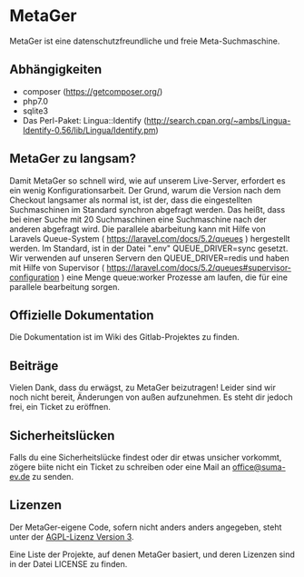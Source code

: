 # MetaGer

MetaGer ist eine datenschutzfreundliche und freie Meta-Suchmaschine.

## Abhängigkeiten
* composer (https://getcomposer.org/)
* php7.0
* sqlite3
* Das Perl-Paket: Lingua::Identify (http://search.cpan.org/~ambs/Lingua-Identify-0.56/lib/Lingua/Identify.pm)

## MetaGer zu langsam?
Damit MetaGer so schnell wird, wie auf unserem Live-Server, erfordert es ein wenig Konfigurationsarbeit. Der Grund, warum die Version nach dem Checkout langsamer als normal ist, ist der, dass die eingestellten Suchmaschinen im Standard synchron abgefragt werden.
Das heißt, dass bei einer Suche mit 20 Suchmaschinen eine  Suchmaschine nach der anderen abgefragt wird.
Die parallele abarbeitung kann mit Hilfe von Laravels Queue-System ( https://laravel.com/docs/5.2/queues ) hergestellt werden.
Im Standard, ist in der Datei ".env" QUEUE_DRIVER=sync gesetzt.
Wir verwenden auf unseren Servern den QUEUE_DRIVER=redis und haben mit Hilfe von Supervisor ( https://laravel.com/docs/5.2/queues#supervisor-configuration ) eine Menge queue:worker Prozesse am laufen, die für eine parallele bearbeitung sorgen.

## Offizielle Dokumentation

Die Dokumentation ist im Wiki des Gitlab-Projektes zu finden.

## Beiträge

Vielen Dank, dass du erwägst, zu MetaGer beizutragen!
Leider sind wir noch nicht bereit, Änderungen von außen aufzunehmen.
Es steht dir jedoch frei, ein Ticket zu eröffnen.

## Sicherheitslücken

Falls du eine Sicherheitslücke findest oder dir etwas unsicher vorkommt,
zögere biite nicht ein Ticket zu schreiben oder eine Mail an [office@suma-ev.de](mailto:office@suma-ev.de) zu senden.

## Lizenzen

Der MetaGer-eigene Code, sofern nicht anders anders angegeben, steht unter der [AGPL-Lizenz Version 3](https://www.gnu.org/licenses/agpl-3.0).

Eine Liste der Projekte, auf denen MetaGer basiert, und deren Lizenzen sind in der Datei LICENSE zu finden. 
